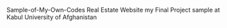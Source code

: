 Sample-of-My-Own-Codes
Real Estate Website my Final Project sample at Kabul University of Afghanistan
